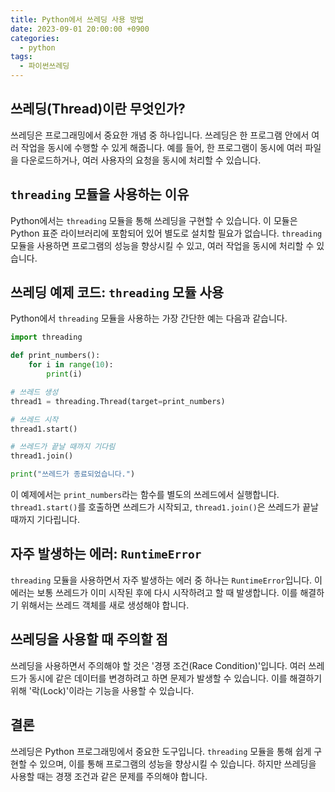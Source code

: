 ```yaml
---
title: Python에서 쓰레딩 사용 방법
date: 2023-09-01 20:00:00 +0900
categories:
  - python
tags:
  - 파이썬쓰레딩
---
```


## 쓰레딩(Thread)이란 무엇인가?

쓰레딩은 프로그래밍에서 중요한 개념 중 하나입니다. 쓰레딩은 한 프로그램 안에서 여러 작업을 동시에 수행할 수 있게 해줍니다. 예를 들어, 한 프로그램이 동시에 여러 파일을 다운로드하거나, 여러 사용자의 요청을 동시에 처리할 수 있습니다.

## `threading` 모듈을 사용하는 이유

Python에서는 `threading` 모듈을 통해 쓰레딩을 구현할 수 있습니다. 이 모듈은 Python 표준 라이브러리에 포함되어 있어 별도로 설치할 필요가 없습니다. `threading` 모듈을 사용하면 프로그램의 성능을 향상시킬 수 있고, 여러 작업을 동시에 처리할 수 있습니다.

## 쓰레딩 예제 코드: `threading` 모듈 사용

Python에서 `threading` 모듈을 사용하는 가장 간단한 예는 다음과 같습니다.

```python
import threading

def print_numbers():
    for i in range(10):
        print(i)

# 쓰레드 생성
thread1 = threading.Thread(target=print_numbers)

# 쓰레드 시작
thread1.start()

# 쓰레드가 끝날 때까지 기다림
thread1.join()

print("쓰레드가 종료되었습니다.")
```

이 예제에서는 `print_numbers`라는 함수를 별도의 쓰레드에서 실행합니다. `thread1.start()`를 호출하면 쓰레드가 시작되고, `thread1.join()`은 쓰레드가 끝날 때까지 기다립니다.

## 자주 발생하는 에러: `RuntimeError`

`threading` 모듈을 사용하면서 자주 발생하는 에러 중 하나는 `RuntimeError`입니다. 이 에러는 보통 쓰레드가 이미 시작된 후에 다시 시작하려고 할 때 발생합니다. 이를 해결하기 위해서는 쓰레드 객체를 새로 생성해야 합니다.

## 쓰레딩을 사용할 때 주의할 점

쓰레딩을 사용하면서 주의해야 할 것은 '경쟁 조건(Race Condition)'입니다. 여러 쓰레드가 동시에 같은 데이터를 변경하려고 하면 문제가 발생할 수 있습니다. 이를 해결하기 위해 '락(Lock)'이라는 기능을 사용할 수 있습니다.

## 결론

쓰레딩은 Python 프로그래밍에서 중요한 도구입니다. `threading` 모듈을 통해 쉽게 구현할 수 있으며, 이를 통해 프로그램의 성능을 향상시킬 수 있습니다. 하지만 쓰레딩을 사용할 때는 경쟁 조건과 같은 문제를 주의해야 합니다.